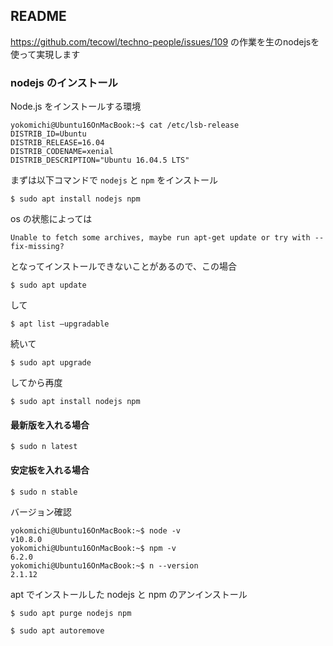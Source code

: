 ## README
  
https://github.com/tecowl/techno-people/issues/109 の作業を生のnodejsを使って実現します  

### nodejs のインストール
  
Node.js をインストールする環境
```
yokomichi@Ubuntu16OnMacBook:~$ cat /etc/lsb-release 
DISTRIB_ID=Ubuntu
DISTRIB_RELEASE=16.04
DISTRIB_CODENAME=xenial
DISTRIB_DESCRIPTION="Ubuntu 16.04.5 LTS"

```
  
まずは以下コマンドで `nodejs` と `npm` をインストール  
```
$ sudo apt install nodejs npm  
```
os の状態によっては  
```
Unable to fetch some archives, maybe run apt-get update or try with --fix-missing?  
```
となってインストールできないことがあるので、この場合  
```
$ sudo apt update
```
して  
```
$ apt list ―upgradable
```
続いて  
```
$ sudo apt upgrade
```
してから再度  
```
$ sudo apt install nodejs npm
```
#### 最新版を入れる場合
```
$ sudo n latest
```
#### 安定板を入れる場合
```
$ sudo n stable
```
バージョン確認  
```
yokomichi@Ubuntu16OnMacBook:~$ node -v
v10.8.0
yokomichi@Ubuntu16OnMacBook:~$ npm -v
6.2.0
yokomichi@Ubuntu16OnMacBook:~$ n --version
2.1.12
```
  
apt でインストールした nodejs と npm のアンインストール  
```
$ sudo apt purge nodejs npm
```
```
$ sudo apt autoremove
```
